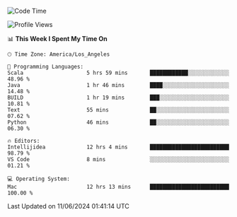 <!--START_SECTION:waka-->
![Code Time](http://img.shields.io/badge/Code%20Time-1%2C044%20hrs%2015%20mins-blue)

![Profile Views](http://img.shields.io/badge/Profile%20Views-0-blue)

📊 **This Week I Spent My Time On** 

```text
🕑︎ Time Zone: America/Los_Angeles

💬 Programming Languages: 
Scala                    5 hrs 59 mins       ████████████░░░░░░░░░░░░░   48.96 % 
Java                     1 hr 46 mins        ████░░░░░░░░░░░░░░░░░░░░░   14.48 % 
BUILD                    1 hr 19 mins        ███░░░░░░░░░░░░░░░░░░░░░░   10.81 % 
Text                     55 mins             ██░░░░░░░░░░░░░░░░░░░░░░░   07.62 % 
Python                   46 mins             ██░░░░░░░░░░░░░░░░░░░░░░░   06.30 % 

🔥 Editors: 
Intellijidea             12 hrs 4 mins       █████████████████████████   98.79 % 
VS Code                  8 mins              ░░░░░░░░░░░░░░░░░░░░░░░░░   01.21 % 

💻 Operating System: 
Mac                      12 hrs 13 mins      █████████████████████████   100.00 % 
```


 Last Updated on 11/06/2024 01:41:14 UTC
<!--END_SECTION:waka-->
